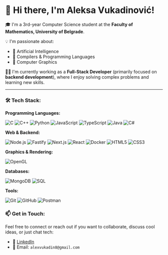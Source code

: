 # 👋 Hi there, I'm Aleksa Vukadinović!

🎓 I'm a 3rd-year Computer Science student at the **Faculty of Mathematics, University of Belgrade**.

💡 I'm passionate about:
- 🤖 Artificial Intelligence
- 🧵 Compilers & Programming Languages
- 🎨 Computer Graphics

🧑‍💻 I'm currently working as a **Full-Stack Developer** (primarily focused on **backend development**), where I enjoy solving complex problems and learning new skills.

---

### 🛠️ Tech Stack:

**Programming Languages:**

![C](https://img.shields.io/badge/c-%2300599C.svg?style=for-the-badge&logo=c&logoColor=white)
![C++](https://img.shields.io/badge/c++-%2300599C.svg?style=for-the-badge&logo=c%2B%2B&logoColor=white)
![Python](https://img.shields.io/badge/python-3670A0?style=for-the-badge&logo=python&logoColor=ffdd54)
![JavaScript](https://img.shields.io/badge/javascript-%23F7DF1E.svg?style=for-the-badge&logo=javascript&logoColor=black)
![TypeScript](https://img.shields.io/badge/typescript-%233178C6.svg?style=for-the-badge&logo=typescript&logoColor=white)
![Java](https://img.shields.io/badge/java-%23ED8B00.svg?style=for-the-badge&logo=openjdk&logoColor=white)
![C#](https://img.shields.io/badge/c%23-%23239120.svg?style=for-the-badge&logo=csharp&logoColor=white)

**Web & Backend:**

![Node.js](https://img.shields.io/badge/node.js-%23339933.svg?style=for-the-badge&logo=nodedotjs&logoColor=white)
![Fastify](https://img.shields.io/badge/fastify-%23000000.svg?style=for-the-badge&logo=fastify&logoColor=white)
![Next.js](https://img.shields.io/badge/next.js-%23000000.svg?style=for-the-badge&logo=nextdotjs&logoColor=white)
![React](https://img.shields.io/badge/react-%2320232a.svg?style=for-the-badge&logo=react&logoColor=%2361DAFB)
![Docker](https://img.shields.io/badge/docker-%230db7ed.svg?style=for-the-badge&logo=docker&logoColor=white)
![HTML5](https://img.shields.io/badge/html5-%23E34F26.svg?style=for-the-badge&logo=html5&logoColor=white)
![CSS3](https://img.shields.io/badge/css3-%231572B6.svg?style=for-the-badge&logo=css3&logoColor=white)

**Graphics & Rendering:**

![OpenGL](https://img.shields.io/badge/opengl-%23FFFFFF.svg?style=for-the-badge&logo=opengl)

**Databases:**

![MongoDB](https://img.shields.io/badge/mongodb-%234ea94b.svg?style=for-the-badge&logo=mongodb&logoColor=white)
![SQL](https://img.shields.io/badge/sql-%234479A1.svg?style=for-the-badge&logo=postgresql&logoColor=white)

**Tools:**

![Git](https://img.shields.io/badge/git-%23F05033.svg?style=for-the-badge&logo=git&logoColor=white)
![GitHub](https://img.shields.io/badge/github-%23121011.svg?style=for-the-badge&logo=github&logoColor=white)
![Postman](https://img.shields.io/badge/Postman-FF6C37?style=for-the-badge&logo=Postman&logoColor=white)

### 📫 Get in Touch:
Feel free to connect or reach out if you want to collaborate, discuss cool ideas, or just chat tech:
- 💼 [LinkedIn](https://www.linkedin.com/in/aleksa-vukadinovic-19aa24295/)
- 📧 Email: `alexvukadin8@gmail.com`
